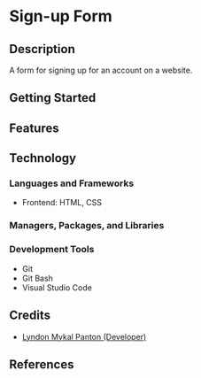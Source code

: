 # Sign-up Form

## Description

A form for signing up for an account on a website.

## Getting Started

## Features

## Technology

### Languages and Frameworks

- Frontend: HTML, CSS

### Managers, Packages, and Libraries

### Development Tools

- Git
- Git Bash
- Visual Studio Code

## Credits

- [Lyndon Mykal Panton (Developer)](https://github.com/lyndonpanton)

## References
